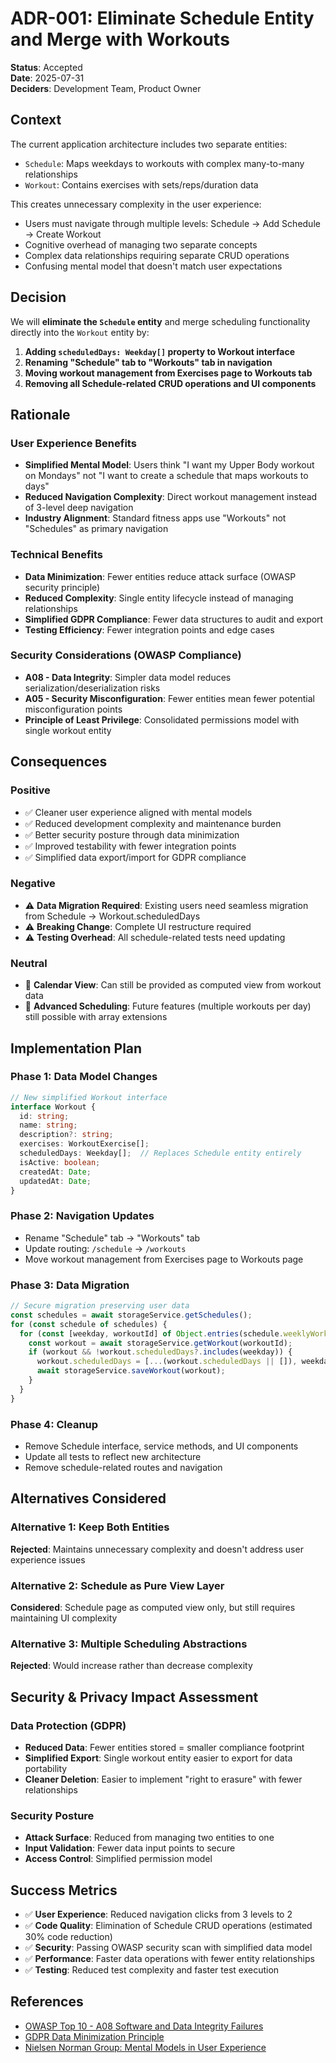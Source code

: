 # ADR-001: Eliminate Schedule Entity and Merge with Workouts

**Status**: Accepted  
**Date**: 2025-07-31  
**Deciders**: Development Team, Product Owner  

## Context

The current application architecture includes two separate entities:
- `Schedule`: Maps weekdays to workouts with complex many-to-many relationships
- `Workout`: Contains exercises with sets/reps/duration data

This creates unnecessary complexity in the user experience:
- Users must navigate through multiple levels: Schedule → Add Schedule → Create Workout
- Cognitive overhead of managing two separate concepts
- Complex data relationships requiring separate CRUD operations
- Confusing mental model that doesn't match user expectations

## Decision

We will **eliminate the `Schedule` entity** and merge scheduling functionality directly into the `Workout` entity by:

1. **Adding `scheduledDays: Weekday[]` property to Workout interface**
2. **Renaming "Schedule" tab to "Workouts" tab in navigation**
3. **Moving workout management from Exercises page to Workouts tab**
4. **Removing all Schedule-related CRUD operations and UI components**

## Rationale

### User Experience Benefits
- **Simplified Mental Model**: Users think "I want my Upper Body workout on Mondays" not "I want to create a schedule that maps workouts to days"
- **Reduced Navigation Complexity**: Direct workout management instead of 3-level deep navigation
- **Industry Alignment**: Standard fitness apps use "Workouts" not "Schedules" as primary navigation

### Technical Benefits
- **Data Minimization**: Fewer entities reduce attack surface (OWASP security principle)
- **Reduced Complexity**: Single entity lifecycle instead of managing relationships
- **Simplified GDPR Compliance**: Fewer data structures to audit and export
- **Testing Efficiency**: Fewer integration points and edge cases

### Security Considerations (OWASP Compliance)
- **A08 - Data Integrity**: Simpler data model reduces serialization/deserialization risks
- **A05 - Security Misconfiguration**: Fewer entities mean fewer potential misconfiguration points
- **Principle of Least Privilege**: Consolidated permissions model with single workout entity

## Consequences

### Positive
- ✅ Cleaner user experience aligned with mental models
- ✅ Reduced development complexity and maintenance burden
- ✅ Better security posture through data minimization
- ✅ Improved testability with fewer integration points
- ✅ Simplified data export/import for GDPR compliance

### Negative
- ⚠️ **Data Migration Required**: Existing users need seamless migration from Schedule → Workout.scheduledDays
- ⚠️ **Breaking Change**: Complete UI restructure required
- ⚠️ **Testing Overhead**: All schedule-related tests need updating

### Neutral
- 🔄 **Calendar View**: Can still be provided as computed view from workout data
- 🔄 **Advanced Scheduling**: Future features (multiple workouts per day) still possible with array extensions

## Implementation Plan

### Phase 1: Data Model Changes
```typescript
// New simplified Workout interface
interface Workout {
  id: string;
  name: string;
  description?: string;
  exercises: WorkoutExercise[];
  scheduledDays: Weekday[];  // Replaces Schedule entity entirely
  isActive: boolean;
  createdAt: Date;
  updatedAt: Date;
}
```

### Phase 2: Navigation Updates
- Rename "Schedule" tab → "Workouts" tab
- Update routing: `/schedule` → `/workouts`
- Move workout management from Exercises page to Workouts page

### Phase 3: Data Migration
```typescript
// Secure migration preserving user data
const schedules = await storageService.getSchedules();
for (const schedule of schedules) {
  for (const [weekday, workoutId] of Object.entries(schedule.weeklyWorkouts)) {
    const workout = await storageService.getWorkout(workoutId);
    if (workout && !workout.scheduledDays?.includes(weekday)) {
      workout.scheduledDays = [...(workout.scheduledDays || []), weekday];
      await storageService.saveWorkout(workout);
    }
  }
}
```

### Phase 4: Cleanup
- Remove Schedule interface, service methods, and UI components
- Update all tests to reflect new architecture
- Remove schedule-related routes and navigation

## Alternatives Considered

### Alternative 1: Keep Both Entities
**Rejected**: Maintains unnecessary complexity and doesn't address user experience issues

### Alternative 2: Schedule as Pure View Layer
**Considered**: Schedule page as computed view only, but still requires maintaining UI complexity

### Alternative 3: Multiple Scheduling Abstractions
**Rejected**: Would increase rather than decrease complexity

## Security & Privacy Impact Assessment

### Data Protection (GDPR)
- **Reduced Data**: Fewer entities stored = smaller compliance footprint
- **Simplified Export**: Single workout entity easier to export for data portability
- **Cleaner Deletion**: Easier to implement "right to erasure" with fewer relationships

### Security Posture
- **Attack Surface**: Reduced from managing two entities to one
- **Input Validation**: Fewer data input points to secure
- **Access Control**: Simplified permission model

## Success Metrics

- ✅ **User Experience**: Reduced navigation clicks from 3 levels to 2
- ✅ **Code Quality**: Elimination of Schedule CRUD operations (estimated 30% code reduction)
- ✅ **Security**: Passing OWASP security scan with simplified data model
- ✅ **Performance**: Faster data operations with fewer entity relationships
- ✅ **Testing**: Reduced test complexity and faster test execution

## References

- [OWASP Top 10 - A08 Software and Data Integrity Failures](https://owasp.org/Top10/A08_2021-Software_and_Data_Integrity_Failures/)
- [GDPR Data Minimization Principle](https://gdpr-info.eu/art-5-gdpr/)
- [Nielsen Norman Group: Mental Models in User Experience](https://www.nngroup.com/articles/mental-models/)
